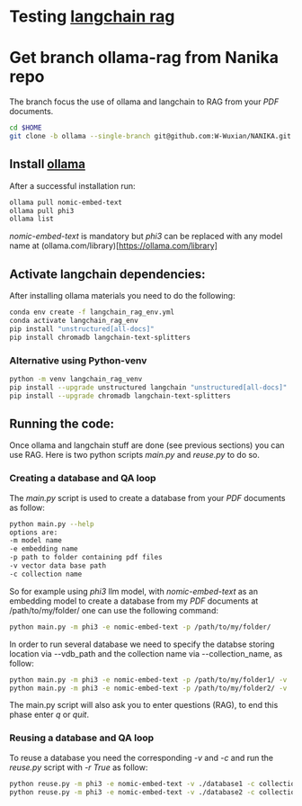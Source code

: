 # Testing [langchain rag](https://github.com/tonykipkemboi/ollama_pdf_rag/blob/main/local_ollama_rag.ipynb)
# Get branch ollama-rag from Nanika repo
The branch focus the use of ollama and langchain to RAG from your *PDF* documents.
```bash
cd $HOME
git clone -b ollama --single-branch git@github.com:W-Wuxian/NANIKA.git
```

## Install [ollama](https://github.com/ollama/ollama?tab=readme-ov-file)
After a successful installation run:
```bash
ollama pull nomic-embed-text 
ollama pull phi3
ollama list
```
*nomic-embed-text* is mandatory but *phi3* can be replaced with any model name at
(ollama.com/library)[https://ollama.com/library]

## Activate langchain dependencies:
After installing ollama materials you need to do the following:
```bash
conda env create -f langchain_rag_env.yml
conda activate langchain_rag_env
pip install "unstructured[all-docs]"
pip install chromadb langchain-text-splitters
```
### Alternative using Python-venv
```bash
python -m venv langchain_rag_venv
pip install --upgrade unstructured langchain "unstructured[all-docs]"
pip install --upgrade chromadb langchain-text-splitters
```

## Running the code:
Once ollama and langchain stuff are done (see previous sections)
you can use RAG. Here is two python scripts *main.py* and *reuse.py* to do so.
### Creating a database and QA loop
The *main.py* script is used to create a database from your *PDF* documents as follow:
```bash
python main.py --help
options are:
-m model name
-e embedding name
-p path to folder containing pdf files
-v vector data base path
-c collection name
```
So for example using *phi3* llm model, with *nomic-embed-text* as an embedding model to create a database from my *PDF* documents at /path/to/my/folder/ one can use the following command:
```bash
python main.py -m phi3 -e nomic-embed-text -p /path/to/my/folder/
```
In order to run several database  we need to specify the databse storing location via --vdb_path and the collection name via --collection_name, as follow:
```bash
python main.py -m phi3 -e nomic-embed-text -p /path/to/my/folder1/ -v ./database1 -c collection1
python main.py -m phi3 -e nomic-embed-text -p /path/to/my/folder2/ -v ./database2 -c collection2
```
The main.py script will also ask you to enter questions (RAG), to end this phase enter *q* or *quit*.

### Reusing a database and QA loop
To reuse a database you need the corresponding *-v* and *-c* and run the *reuse.py* script with *-r True* as follow:
```bash
python reuse.py -m phi3 -e nomic-embed-text -v ./database1 -c collection1 -r True
python reuse.py -m phi3 -e nomic-embed-text -v ./database2 -c collection2 -r True
```
